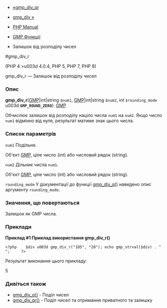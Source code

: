 - [«gmp_div_qr](function.gmp-div-qr.md)
- [gmp_div »](function.gmp-div.md)

- [PHP Manual](index.md)
- [GMP Функції](ref.gmp.md)
- Залишок від розподілу чисел

#gmp_div_r

(PHP 4 \>u003d 4.0.4, PHP 5, PHP 7, PHP 8)

gmp_div_r — Залишок від розподілу чисел

### Опис

**gmp_div_r**([GMP](class.gmp.md)\|int\|string `$num1`,
[GMP](class.gmp.md)\|int\|string `$num2`, int `$rounding_mode` u003d
**`GMP_ROUND_ZERO`**): [GMP](class.gmp.md)

Обчислює залишок від розподілу націло числа `num1` на `num2`. Якщо число
`num1` відмінно від нуля, результат матиме знак цього числа.

### Список параметрів

`num1`
Подільне.

Об'єкт [GMP](class.gmp.md), ціле число (int) або числовий рядок
(string).

`num2`
Дільник числа `num1`.

Об'єкт [GMP](class.gmp.md), ціле число (int) або числовий рядок
(string).

`rounding_mode`
У документації до функції [gmp_div_q()](function.gmp-div-q.md)
наведено опис аргументу `rounding_mode`.

### Значення, що повертаються

Залишок як GMP числа.

### Приклади

**Приклад #1 Приклад використання **gmp_div_r()****

`<?php    $div u003d gmp_div_r("105", "20"); echo gmp_strval($div) . "
";     ?> `

Результат виконання цього прикладу:

5

### Дивіться також

- [gmp_div_q()](function.gmp-div-q.md) - Поділ чисел
- [gmp_div_qr()](function.gmp-div-qr.md) - Поділ чисел та отримання
приватного та залишку
